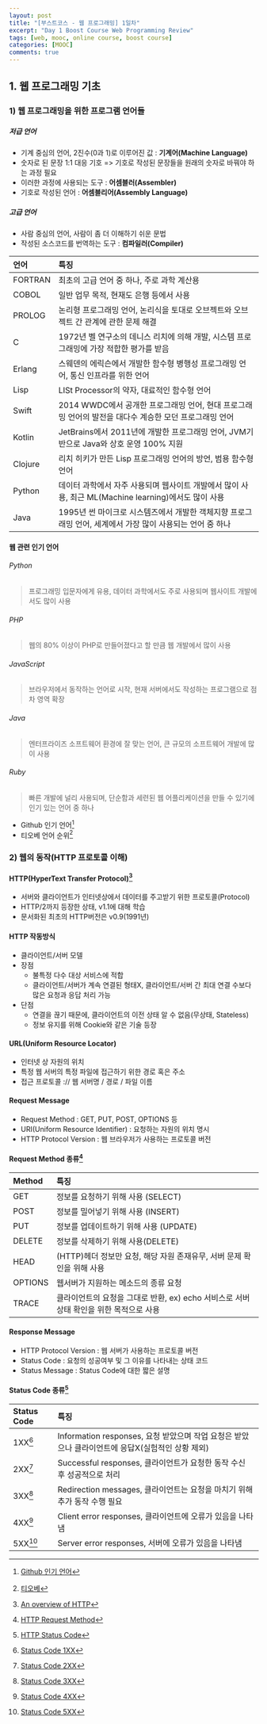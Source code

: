 ```yaml
---
layout: post
title: "[부스트코스 - 웹 프로그래밍] 1일차"
excerpt: "Day 1 Boost Course Web Programming Review"
tags: [web, mooc, online course, boost course]
categories: [MOOC]
comments: true
---
```


## 1. 웹 프로그래밍 기초

### 1) 웹 프로그래밍을 위한 프로그램 언어들
##### 저급 언어
* 기계 중심의 언어, 2진수(0과 1)로 이루어진 값 : **기계어(Machine Language)**
* 숫자로 된 문장 1:1 대응 기호 => 기호로 작성된 문장들을 원래의 숫자로 바꿔야 하는 과정 필요
* 이러한 과정에 사용되는 도구 : **어셈블러(Assembler)**
* 기호로 작성된 언어 : **어셈블리어(Assembly Language)**

##### 고급 언어
* 사람 중심의 언어, 사람이 좀 더 이해하기 쉬운 문법
* 작성된 소스코드를 번역하는 도구 : **컴파일러(Compiler)**

| 언어 | 특징 |
|:--------|:--------|
| FORTRAN | 최초의 고급 언어 중 하나, 주로 과학 계산용 |
| COBOL | 일반 업무 목적, 현재도 은행 등에서 사용 |
| PROLOG | 논리형 프로그래밍 언어, 논리식을 토대로 오브젝트와 오브젝트 간 관계에 관한 문제 해결 |
| C | 1972년 벨 연구소의 데니스 리치에 의해 개발, 시스템 프로그래밍에 가장 적합한 평가를 받음 |
| Erlang | 스웨덴의 에릭슨에서 개발한 함수형 병행성 프로그래밍 언어, 통신 인프라를 위한 언어 |
| Lisp | LISt Processor의 약자, 대료적인 함수형 언어 |
| Swift | 2014 WWDC에서 공개한 프로그래밍 언어, 현대 프로그래밍 언어의 발전을 대다수 계승한 모던 프로그래밍 언어 |
| Kotlin | JetBrains에서 2011년에 개발한 프로그래밍 언어, JVM기반으로 Java와 상호 운영 100% 지원 |
| Clojure |리치 히키가 만든 Lisp 프로그래밍 언어의 방언, 범용 함수형 언어 |
| Python | 데이터 과학에서 자주 사용되며 웹사이트 개발에서 많이 사용, 최근 ML(Machine learning)에서도 많이 사용 |
| Java | 1995년 썬 마이크로 시스템즈에서 개발한 객체지향 프로그래밍 언어, 세계에서 가장 많이 사용되는 언어 중 하나 |

#### 웹 관련 인기 언어
###### Python
> 프로그래밍 입문자에게 유용, 데이터 과학에서도 주로 사용되며 웹사이트 개발에서도 많이 사용

###### PHP
> 웹의 80% 이상이 PHP로 만들어졌다고 할 만큼 웹 개발에서 많이 사용

###### JavaScript
> 브라우저에서 동작하는 언어로 시작, 현재 서버에서도 작성하는 프로그램으로 점차 영역 확장

###### Java
> 엔터프라이즈 소프트웨어 환경에 잘 맞는 언어, 큰 규모의 소프트웨어 개발에 많이 사용

###### Ruby
> 빠른 개발에 널리 사용되며, 단순함과 세련된 웹 어플리케이션을 만들 수 있기에 인기 있는 언어 중 하나

* Github 인기 언어[^1]
* 티오베 언어 순위[^2]

[^1]: [Github 인기 언어](https://octoverse.github.com/projects#languages)
[^2]: [티오베](https://www.tiobe.com/tiobe-index)


### 2) 웹의 동작(HTTP 프로토콜 이해)
#### HTTP(HyperText Transfer Protocol)[^3]
* 서버와 클라이언트가 인터넷상에서 데이터를 주고받기 위한 프로토콜(Protocol)
* HTTP/2까지 등장한 상태, v1.1에 대해 학습
* 문서화된 최초의 HTTP버전은 v0.9(1991년)

#### HTTP 작동방식
* 클라이언트/서버 모델
* 장점
   * 불특정 다수 대상 서비스에 적합
   * 클라이언트/서버가 계속 연결된 형태X, 클라이언트/서버 간 최대 연결 수보다 많은 요청과 응답 처리 가능
* 단점
   * 연결을 끊기 때문에, 클라이언트의 이전 상태 알 수 없음(무상태, Stateless)
   * 정보 유지를 위해 Cookie와 같은 기술 등장

#### URL(Uniform Resource Locator)
* 인터넷 상 자원의 위치
* 특정 웹 서버의 특정 파일에 접근하기 위한 경로 혹은 주소
* 접근 프로토콜 :// 웹 서버명 / 경로 / 파일 이름

#### Request Message
* Request Method : GET, PUT, POST, OPTIONS 등
* URI(Uniform Resource Identifier) : 요청하는 자원의 위치 명시
* HTTP Protocol Version : 웹 브라우저가 사용하는 프로토콜 버전

#### Request Method 종류[^4]

| Method | 특징 |
|:--------|:--------|
| GET | 정보를 요청하기 위해 사용 (SELECT) |
| POST | 정보를 밀어넣기 위해 사용 (INSERT) |
| PUT | 정보를 업데이트하기 위해 사용 (UPDATE) |
| DELETE | 정보를 삭제하기 위해 사용(DELETE) |
| HEAD | (HTTP)헤더 정보만 요청, 해당 자원 존재유무, 서버 문제 확인을 위해 사용 |
| OPTIONS | 웹서버가 지원하는 메소드의 종류 요청 |
| TRACE | 클라이언트의 요청을 그대로 반환, ex) echo 서비스로 서버 상태 확인을 위한 목적으로 사용 |

#### Response Message
* HTTP Protocol Version : 웹 서버가 사용하는 프로토콜 버전
* Status Code : 요청의 성공여부 및 그 이유를 나타내는 상태 코드
* Status Message : Status Code에 대한 짧은 설명

#### Status Code 종류[^5]

| Status Code | 특징 |
|:--------|:--------|
| 1XX[^6] | Information responses, 요청 받았으며 작업 요청은 받았으나 클라이언트에 응답X(실험적인 상황 제외) |
| 2XX[^7] | Successful responses, 클라이언트가 요청한 동작 수신 후 성공적으로 처리 |
| 3XX[^8] | Redirection messages, 클라이언트는 요청을 마치기 위해 추가 동작 수행 필요 |
| 4XX[^9] | Client error responses, 클라이언트에 오류가 있음을 나타냄 |
| 5XX[^10] | Server error responses, 서버에 오류가 있음을 나타냄 |

[^3]: [An overview of HTTP](https://www.tiobe.com/tiobe-index)
[^4]: [HTTP Request Method](https://developer.mozilla.org/en-US/docs/Web/HTTP/Methods)
[^5]: [HTTP Status Code](https://developer.mozilla.org/en-US/docs/Web/HTTP/Status)
[^6]: [Status Code 1XX](https://tools.ietf.org/html/rfc2616#section-10.1)
[^7]: [Status Code 2XX](https://tools.ietf.org/html/rfc2616#section-10.2)
[^8]: [Status Code 3XX](https://tools.ietf.org/html/rfc2616#section-10.3)
[^9]: [Status Code 4XX](https://tools.ietf.org/html/rfc2616#section-10.4)
[^10]: [Status Code 5XX](https://tools.ietf.org/html/rfc2616#section-10.5)
